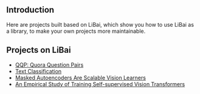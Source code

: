 ## Introduction
Here are projects built based on LiBai, which show you how to use LiBai as a library, to make your own projects more maintainable.

## Projects on LiBai
- [QQP: Quora Question Pairs](./QQP)
- [Text Classification](./text_classification)
- [Masked Autoencoders Are Scalable Vision Learners](./MAE)
- [An Empirical Study of Training Self-supervised Vision Transformers](./MOCOV3)
